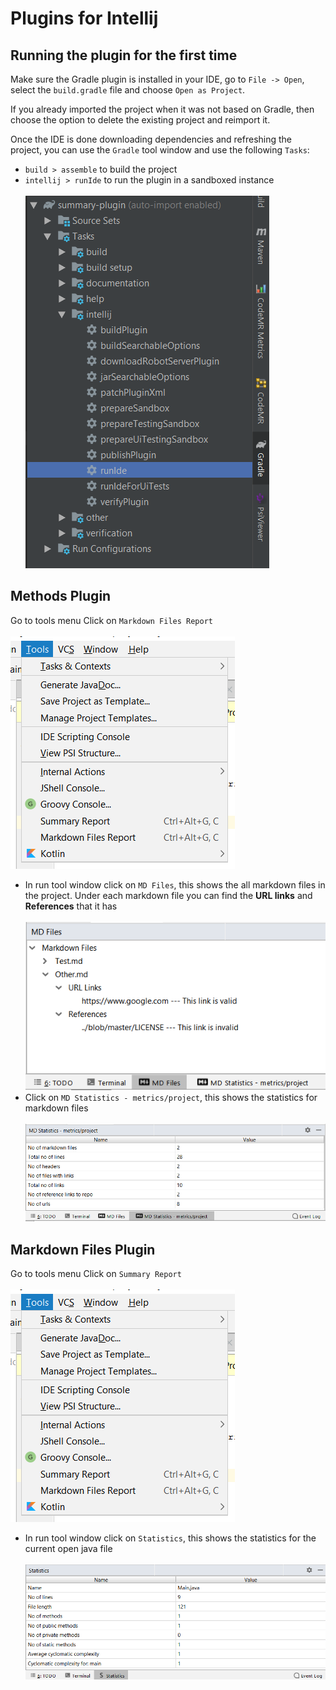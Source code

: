 # Plugins for Intellij

## Running the plugin for the first time

Make sure the Gradle plugin is installed in your IDE, go to `File -> Open`, select the `build.gradle` file
and choose `Open as Project`. 

If you already imported the project when it was not based on Gradle, then choose the option to delete the existing 
project and reimport it.

Once the IDE is done downloading dependencies and refreshing the project, you can use the `Gradle` tool window
and use the following `Tasks`:
* `build > assemble` to build the project
* `intellij > runIde` to run the plugin in a sandboxed instance<br/><br/>
![Image of runIde](images/image5.png)

## Methods Plugin
Go to tools menu
Click on `Markdown Files Report`<br/><br/>
![Image of Tools Menu](images/image1.png)<br/>
- In run tool window click on `MD Files`, this shows the all markdown files in the project. Under each markdown file you can find the **URL links** and **References** that it has<br/><br/>
![Image of MD Files](images/image4.png)
- Click on `MD Statistics - metrics/project`, this shows the statistics for markdown files<br/><br/>
![Image of MD Statistics](images/image3.png)


## Markdown Files Plugin
Go to tools menu
Click on `Summary Report`<br/><br/>
![Image of Tools Menu](images/image1.png)<br/>

- In run tool window click on `Statistics`, this shows the statistics for the current open java file<br/><br/>
![Image of Statistics](images/image2.png)
